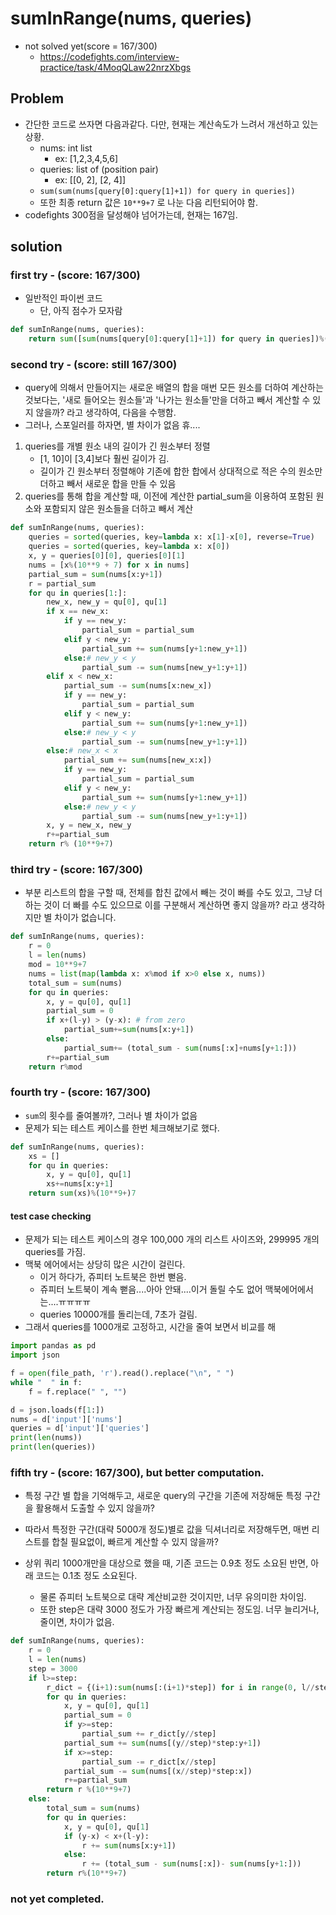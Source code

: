 # sumInRange(nums, queries)

- not solved yet(score = 167/300)
	- https://codefights.com/interview-practice/task/4MoqQLaw22nrzXbgs

## Problem

- 간단한 코드로 쓰자면 다음과같다. 다만, 현재는 계산속도가 느려서 개선하고 있는 상황. 
	- nums: int list
		- ex: [1,2,3,4,5,6]
	- queries: list of (position pair)
		- ex: [[0, 2], [2, 4]]
	- `sum(sum(nums[query[0]:query[1]+1]) for query in queries])` 
	- 또한 최종 return 값은 `10**9+7` 로 나눈 다음 리턴되어야 함. 
- codefights 300점을 달성해야 넘어가는데, 현재는 167임. 

## solution 

### first try - (score: 167/300)

- 일반적인 파이썬 코드 
	- 단, 아직 점수가 모자람

```python
def sumInRange(nums, queries):
    return sum([sum(nums[query[0]:query[1]+1]) for query in queries])%(10**9+7)
```

### second try - (score: still 167/300)

- query에 의해서 만들어지는 새로운 배열의 합을 매번 모든 원소를 더하여 계산하는 것보다는, '새로 들어오는 원소들'과 '나가는 원소들'만을 더하고 빼서 계산할 수 있지 않을까? 라고 생각하여, 다음을 수행함.
- 그러나, 스포일러를 하자면, 별 차이가 없음 휴....

1. queries를 개별 원소 내의 길이가 긴 원소부터 정렬
	- [1, 10]이 [3,4]보다 훨씬 길이가 김. 
	- 길이가 긴 원소부터 정렬해야 기존에 합한 합에서 상대적으로 적은 수의 원소만 더하고 빼서 새로운 합을 만들 수 있음
2. queries를 통해 합을 계산할 때, 이전에 계산한 partial_sum을 이용하여 포함된 원소와 포함되지 않은 원소들을 더하고 빼서 계산

```python
def sumInRange(nums, queries):
    queries = sorted(queries, key=lambda x: x[1]-x[0], reverse=True)
    queries = sorted(queries, key=lambda x: x[0])
    x, y = queries[0][0], queries[0][1]
    nums = [x%(10**9 + 7) for x in nums]
    partial_sum = sum(nums[x:y+1])
    r = partial_sum
    for qu in queries[1:]:
        new_x, new_y = qu[0], qu[1]
        if x == new_x:
            if y == new_y:
                partial_sum = partial_sum
            elif y < new_y:
                partial_sum += sum(nums[y+1:new_y+1])
            else:# new_y < y 
                partial_sum -= sum(nums[new_y+1:y+1])
        elif x < new_x:
            partial_sum -= sum(nums[x:new_x])
            if y == new_y:
                partial_sum = partial_sum
            elif y < new_y:
                partial_sum += sum(nums[y+1:new_y+1])
            else:# new_y < y 
                partial_sum -= sum(nums[new_y+1:y+1])
        else:# new_x < x
            partial_sum += sum(nums[new_x:x])
            if y == new_y:
                partial_sum = partial_sum
            elif y < new_y:
                partial_sum += sum(nums[y+1:new_y+1])
            else:# new_y < y 
                partial_sum -= sum(nums[new_y+1:y+1])
        x, y = new_x, new_y
        r+=partial_sum
    return r% (10**9+7)
```


### third try - (score: 167/300)

- 부분 리스트의 합을 구할 때, 전체를 합친 값에서 빼는 것이 빠를 수도 있고, 그냥 더하는 것이 더 빠를 수도 있으므로 이를 구분해서 계산하면 좋지 않을까? 라고 생각하지만 별 차이가 없습니다. 


```python
def sumInRange(nums, queries):
    r = 0
    l = len(nums)
    mod = 10**9+7
    nums = list(map(lambda x: x%mod if x>0 else x, nums))
    total_sum = sum(nums)
    for qu in queries:
        x, y = qu[0], qu[1]
        partial_sum = 0
        if x+(l-y) > (y-x): # from zero
            partial_sum+=sum(nums[x:y+1])
        else:
            partial_sum+= (total_sum - sum(nums[:x]+nums[y+1:]))
        r+=partial_sum
    return r%mod
```


### fourth try - (score: 167/300)

- `sum`의 횟수를 줄여볼까?, 그러나 별 차이가 없음
- 문제가 되는 테스트 케이스를 한번 체크해보기로 했다. 

```python
def sumInRange(nums, queries):
    xs = []
    for qu in queries:
        x, y = qu[0], qu[1]
        xs+=nums[x:y+1]
    return sum(xs)%(10**9+)7
```

#### test case checking

- 문제가 되는 테스트 케이스의 경우 100,000 개의 리스트 사이즈와, 299995 개의 queries를 가짐. 
- 맥북 에어에서는 상당히 많은 시간이 걸린다. 
	- 이거 하다가, 쥬피터 노트북은 한번 뻗음. 
	- 쥬피터 노트북이 계속 뻗음....아아 안돼....이거 돌릴 수도 없어 맥북에어에서는....ㅠㅠㅠㅠ
	- queries 10000개를 돌리는데, 7초가 걸림. 
- 그래서 queries를 1000개로 고정하고, 시간을 줄여 보면서 비교를 해

```python
import pandas as pd
import json

f = open(file_path, 'r').read().replace("\n", " ")
while "  " in f:
    f = f.replace(" ", "")

d = json.loads(f[1:])
nums = d['input']['nums']
queries = d['input']['queries']
print(len(nums))
print(len(queries))
```

### fifth try - (score: 167/300), but better computation. 

- 특정 구간 별 합을 기억해두고, 새로운 query의 구간을 기존에 저장해둔 특정 구간을 활용해서 도출할 수 있지 않을까?
- 따라서 특정한 구간(대략 5000개 정도)별로 값을 딕셔너리로 저장해두면, 매번 리스트를 합칠 필요없이, 빠르게 계산할 수 있지 않을까?


- 상위 쿼리 1000개만을 대상으로 했을 때, 기존 코드는 0.9초 정도 소요된 반면, 아래 코드는 0.1초 정도 소요된다. 
	- 물론 쥬피터 노트북으로 대략 계산비교한 것이지만, 너무 유의미한 차이임. 
	- 또한 step은 대략 3000 정도가 가장 빠르게 계산되는 정도임. 너무 늘리거나, 줄이면, 차이가 없음. 

```python
def sumInRange(nums, queries):
    r = 0
    l = len(nums)
    step = 3000
    if l>=step:
        r_dict = {(i+1):sum(nums[:(i+1)*step]) for i in range(0, l//step)}
        for qu in queries:
            x, y = qu[0], qu[1]
            partial_sum = 0 
            if y>=step:
                partial_sum += r_dict[y//step]
            partial_sum += sum(nums[(y//step)*step:y+1])
            if x>=step:
                partial_sum -= r_dict[x//step]
            partial_sum -= sum(nums[(x//step)*step:x])
            r+=partial_sum
        return r %(10**9+7)
    else:
        total_sum = sum(nums)
        for qu in queries:
            x, y = qu[0], qu[1]
            if (y-x) < x+(l-y):
                r += sum(nums[x:y+1])
            else:
                r += (total_sum - sum(nums[:x])- sum(nums[y+1:]))
        return r%(10**9+7)
```


### not yet completed. 


















